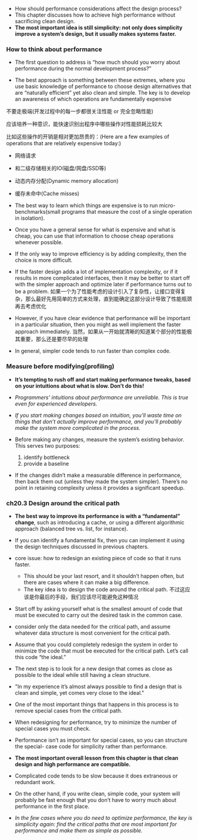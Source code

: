 + How should performance considerations affect the design process?
+ This chapter discusses how to achieve high performance without sacrificing clean design.
+ **The most important idea is still simplicity: not only does simplicity improve a system’s design, but it usually makes systems faster.**

### How to think about performance

+ The first question to address is “how much should you worry about performance during the normal development process?”

+ The best approach is something between these extremes, where you use basic knowledge of performance to choose design alternatives that are “naturally efficient” yet also clean and simple. The key is to develop an awareness of which operations are fundamentally expensive

不要走极端(开发过程中的每一步都很关注性能 or 完全忽略性能)

应该培养一种意识，能快速识别出程序中哪些操作对性能损耗比较大

比如这些操作的开销是相对更加昂贵的：(Here are a few examples of operations that are relatively expensive today:)
+ 网络请求
+ 和二级存储相关的IO(磁盘/网盘/SSD等)
+ 动态内存分配(Dynamic memory allocation)
+ 缓存未命中(Cache misses)

+ The best way to learn which things are expensive is to run micro-benchmarks(small programs that measure the cost of a single operation in isolation).

+ Once you have a general sense for what is expensive and what is cheap, you can use that information to choose cheap operations whenever possible.

+ If the only way to improve efficiency is by adding complexity, then the choice is more difficult.

+ If the faster design adds a lot of implementation complexity, or if it results in more complicated interfaces, then it may be better to start off with the simpler approach and optimize later if performance turns out to be a problem.
如果一个为了性能考虑的设计引入了复杂性，让接口变得复杂，那么最好先用简单的方式来处理，直到能确定这部分设计导致了性能瓶颈再去考虑优化

+ However, if you have clear evidence that performance will be important in a particular situation, then you might as well implement the faster approach immediately.
当然，如果从一开始就清晰的知道某个部分的性能极其重要，那么还是要尽早的处理

+ In general, simpler code tends to run faster than complex code.

### Measure before modifying(profiling)

+ **It’s tempting to rush off and start making performance tweaks, based on your intuitions about what is slow. Don’t do this!**
+ *Programmers’ intuitions about performance are unreliable. This is true even for experienced developers.*
+ *If you start making changes based on intuition, you’ll waste time on things that don’t actually improve performance, and you’ll probably make the system more complicated in the process.*

+ Before making any changes, measure the system’s existing behavior. This serves two purposes:
    1. identify bottleneck
    2. provide a baseline

+ If the changes didn’t make a measurable difference in performance, then back them out (unless they made the system simpler). There’s no point in retaining complexity unless it provides a significant speedup.

### ch20.3 Design around the critical path

+ **The best way to improve its performance is with a “fundamental” change**, such as introducing a cache, or using a different algorithmic approach (balanced tree vs. list, for instance).
+ If you can identify a fundamental fix, then you can implement it using the design techniques discussed in previous chapters.

+ core issue: how to redesign an existing piece of code so that it runs faster.
    + This should be your last resort, and it shouldn’t happen often, but there are cases where it can make a big difference.
    + The key idea is to design the code around the critical path.
    不过这应该是你最后的手段，我们应该尽可能避免这种情况

+ Start off by asking yourself what is the smallest amount of code that must be executed to carry out the desired task in the common case.
+ consider only the data needed for the critical path, and assume whatever data structure is most convenient for the critical path.
+ Assume that you could completely redesign the system in order to minimize the code that must be executed for the critical path. Let’s call this code “the ideal.”

+ The next step is to look for a new design that comes as close as possible to the ideal while still having a clean structure.
+ "In my experience it’s almost always possible to find a design that is clean and simple, yet comes very close to the ideal."
+ One of the most important things that happens in this process is to remove special cases from the critical path.
+ When redesigning for performance, try to minimize the number of special cases you must check.
+ Performance isn’t as important for special cases, so you can structure the special- case code for simplicity rather than performance.

+ **The most important overall lesson from this chapter is that clean design and high performance are compatible.**

+ Complicated code tends to be slow because it does extraneous or redundant work.
+ On the other hand, if you write clean, simple code, your system will probably be fast enough that you don’t have to worry much about performance in the first place.

+ *In the few cases where you do need to optimize performance, the key is simplicity again: find the critical paths that are most important for performance and make them as simple as possible.*

